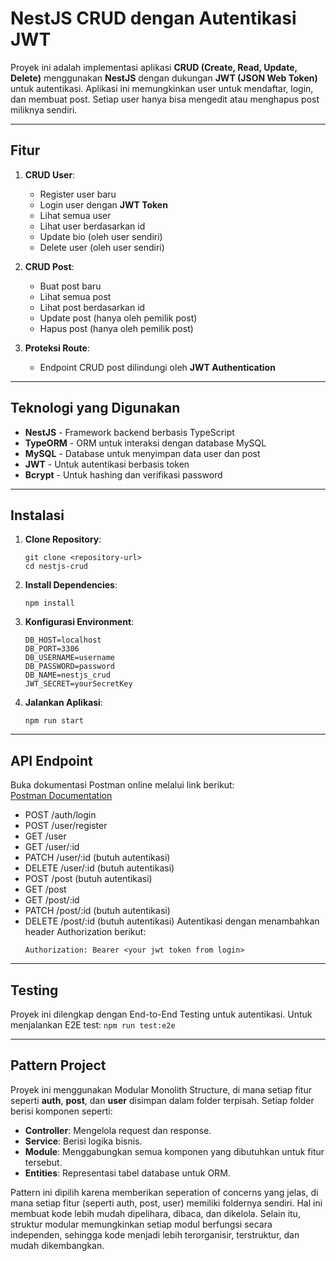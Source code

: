 # NestJS CRUD dengan Autentikasi JWT

Proyek ini adalah implementasi aplikasi **CRUD (Create, Read, Update, Delete)** menggunakan **NestJS** dengan dukungan **JWT (JSON Web Token)** untuk autentikasi. Aplikasi ini memungkinkan user untuk mendaftar, login, dan membuat post. Setiap user hanya bisa mengedit atau menghapus post miliknya sendiri.

---

## **Fitur**
1. **CRUD User**:
   - Register user baru
   - Login user dengan **JWT Token**
   - Lihat semua user
   - Lihat user berdasarkan id
   - Update bio (oleh user sendiri)
   - Delete user (oleh user sendiri)

2. **CRUD Post**:
   - Buat post baru
   - Lihat semua post
   - Lihat post berdasarkan id
   - Update post (hanya oleh pemilik post)
   - Hapus post (hanya oleh pemilik post)

3. **Proteksi Route**:
   - Endpoint CRUD post dilindungi oleh **JWT Authentication**

---

## **Teknologi yang Digunakan**
- **NestJS** - Framework backend berbasis TypeScript
- **TypeORM** - ORM untuk interaksi dengan database MySQL
- **MySQL** - Database untuk menyimpan data user dan post
- **JWT** - Untuk autentikasi berbasis token
- **Bcrypt** - Untuk hashing dan verifikasi password

---

## **Instalasi**

1. **Clone Repository**:
   ``` 
   git clone <repository-url>
   cd nestjs-crud
2. **Install Dependencies**:
   ``` 
   npm install
3. **Konfigurasi Environment**:
   ``` 
   DB_HOST=localhost
   DB_PORT=3306
   DB_USERNAME=username
   DB_PASSWORD=password
   DB_NAME=nestjs_crud
   JWT_SECRET=yourSecretKey
4. **Jalankan Aplikasi**:
   ``` 
   npm run start
---

## **API Endpoint**
Buka dokumentasi Postman online melalui link berikut:  
   [Postman Documentation](https://api.postman.com/collections/29126938-782d7713-cda1-4fda-a9e4-c02e3d9be982?access_key=PMAT-01JA036XAM6V4KZFW2XG5KH5TJ)
- POST /auth/login
- POST /user/register
- GET /user
- GET /user/:id 
- PATCH /user/:id (butuh autentikasi)
- DELETE /user/:id (butuh autentikasi)
- POST /post (butuh autentikasi)
- GET /post
- GET /post/:id
- PATCH /post/:id (butuh autentikasi)
- DELETE /post/:id (butuh autentikasi)
Autentikasi dengan menambahkan header Authorization berikut:
   ``` 
   Authorization: Bearer <your jwt token from login>
---

## **Testing**
Proyek ini dilengkap dengan End-to-End Testing untuk autentikasi. Untuk menjalankan E2E test:
```npm run test:e2e```

---

## **Pattern Project**
Proyek ini menggunakan Modular Monolith Structure, di mana setiap fitur seperti **auth**, **post**, dan **user** disimpan dalam folder terpisah. Setiap folder berisi komponen seperti:

- **Controller**: Mengelola request dan response.
- **Service**: Berisi logika bisnis.
- **Module**: Menggabungkan semua komponen yang dibutuhkan untuk fitur tersebut.
- **Entities**: Representasi tabel database untuk ORM.

Pattern ini dipilih karena memberikan seperation of concerns yang jelas, di mana setiap fitur (seperti auth, post, user) memiliki foldernya sendiri. Hal ini membuat kode lebih mudah dipelihara, dibaca, dan dikelola. Selain itu, struktur modular memungkinkan setiap modul berfungsi secara independen, sehingga kode menjadi lebih terorganisir, terstruktur, dan mudah dikembangkan.
